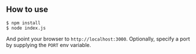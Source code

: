 ## How to use

```
$ npm install
$ node index.js
```

And point your browser to `http://localhost:3000`. Optionally, specify
a port by supplying the `PORT` env variable.

